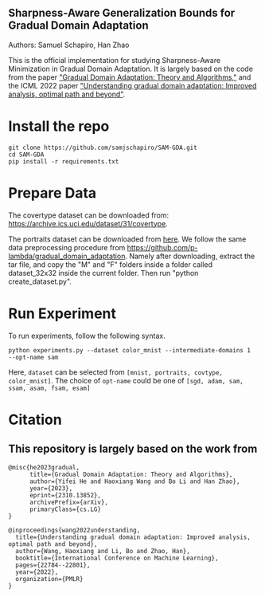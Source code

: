 ## Sharpness-Aware Generalization Bounds for Gradual Domain Adaptation

Authors: Samuel Schapiro, Han Zhao

This is the official implementation for studying Sharpness-Aware Minimization in Gradual Domain Adaptation. It is largely based on the code from the paper ["Gradual Domain Adaptation: Theory and Algorithms,"](https://arxiv.org/abs/2310.13852) and the ICML 2022 paper ["Understanding gradual domain adaptation: Improved analysis, optimal path and beyond"](https://arxiv.org/abs/2204.08200).

# Install the repo
```
git clone https://github.com/samjschapiro/SAM-GDA.git
cd SAM-GDA
pip install -r requirements.txt
```
# Prepare Data

The covertype dataset can be downloaded from: https://archive.ics.uci.edu/dataset/31/covertype. 

The portraits dataset can be downloaded from [here](https://www.dropbox.com/s/ubjjoo0b2wz4vgz/faces_aligned_small_mirrored_co_aligned_cropped_cleaned.tar.gz?dl=0). We follow the same data preprocessing procedure from https://github.com/p-lambda/gradual_domain_adaptation. Namely after downloading, extract the tar file, and copy the "M" and "F" folders inside a folder called dataset_32x32 inside the current folder. Then run "python create_dataset.py".

# Run Experiment
To run experiments, follow the following syntax.
```
python experiments.py --dataset color_mnist --intermediate-domains 1  --opt-name sam
```
Here, `dataset` can be selected from `[mnist, portraits, covtype, color_mnist]`. The choice of `opt-name` could be one of `[sgd, adam, sam, ssam, asam, fsam, esam]`

# Citation



## This repository is largely based on the work from
```
@misc{he2023gradual,
      title={Gradual Domain Adaptation: Theory and Algorithms}, 
      author={Yifei He and Haoxiang Wang and Bo Li and Han Zhao},
      year={2023},
      eprint={2310.13852},
      archivePrefix={arXiv},
      primaryClass={cs.LG}
}
```
```
@inproceedings{wang2022understanding,
  title={Understanding gradual domain adaptation: Improved analysis, optimal path and beyond},
  author={Wang, Haoxiang and Li, Bo and Zhao, Han},
  booktitle={International Conference on Machine Learning},
  pages={22784--22801},
  year={2022},
  organization={PMLR}
}
```
